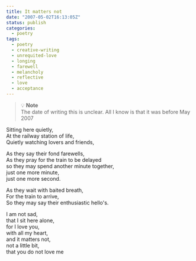 ```yaml
---
title: It matters not
date: "2007-05-02T16:13:05Z"
status: publish
categories:
  - poetry
tags:
  - poetry
  - creative-writing
  - unrequited-love
  - longing
  - farewell
  - melancholy
  - reflective
  - love
  - acceptance
---
```


> 💡 **Note**  
> The date of writing this is unclear. All I know is that it was before May 2007

Sitting here quietly,\
At the railway station of life,\
Quietly watching lovers and friends,

As they say their fond farewells,\
As they pray for the train to be delayed\
so they may spend another minute together,\
just one more minute,\
just one more second.

As they wait with baited breath,\
For the train to arrive,\
So they may say their enthusiastic hello's.

I am not sad,\
that I sit here alone,\
for I love you,\
with all my heart,\
and it matters not,\
not a little bit,\
that you do not love me
